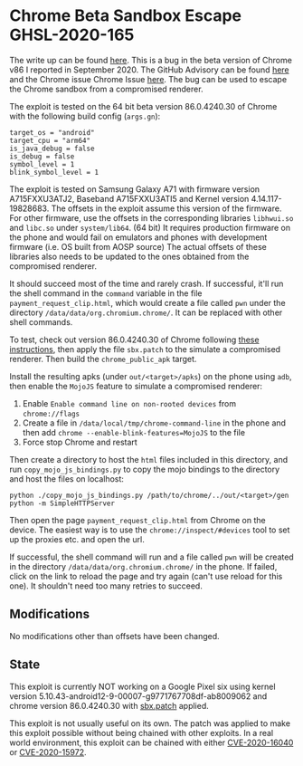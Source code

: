 # Chrome Beta Sandbox Escape GHSL-2020-165

The write up can be found [here](https://securitylab.github.com/research/one_day_short_of_a_fullchain_sbx). This is a bug in the beta version of Chrome v86 I reported in September 2020. The GitHub Advisory can be found [here](https://securitylab.github.com/advisories/GHSL-2020-165-chrome) and the Chrome issue Chrome Issue [here](https://bugs.chromium.org/p/chromium/issues/detail?1125614). The bug can be used to escape the Chrome sandbox from a compromised renderer.

The exploit is tested on the 64 bit beta version 86.0.4240.30 of Chrome with the following build config (`args.gn`):

```
target_os = "android"
target_cpu = "arm64"
is_java_debug = false
is_debug = false
symbol_level = 1
blink_symbol_level = 1
```

The exploit is tested on Samsung Galaxy A71 with firmware version A715FXXU3ATJ2, Baseband A715FXXU3ATI5 and Kernel version 4.14.117-19828683. The offsets in the exploit assume this version of the firmware. For other firmware, use the offsets in the corresponding libraries `libhwui.so` and `libc.so` under `system/lib64`. (64 bit) It requires production firmware on the phone and would fail on emulators and phones with development firmware (i.e. OS built from AOSP source) The actual offsets of these libraries also needs to be updated to the ones obtained from the compromised renderer.

It should succeed most of the time and rarely crash. If successful, it'll run the shell command in the `command` variable in the file `payment_request_clip.html`, which would create a file called `pwn` under the directory `/data/data/org.chromium.chrome/`. It can be replaced with other shell commands.

To test, check out version 86.0.4240.30 of Chrome following [these instructions](https://chromium.googlesource.com/chromium/src/+/master/docs/android_build_instructions.md), then apply the file `sbx.patch` to the simulate a compromised renderer. Then build the `chrome_public_apk` target.

Install the resulting apks (under `out/<target>/apks`) on the phone using `adb`, then enable the `MojoJS` feature to simulate a compromised renderer:

1. Enable `Enable command line on non-rooted devices` from `chrome://flags`
2. Create a file in `/data/local/tmp/chrome-command-line` in the phone and then add `chrome --enable-blink-features=MojoJS` to the file
3. Force stop Chrome and restart

Then create a directory to host the `html` files included in this directory, and run `copy_mojo_js_bindings.py` to copy the mojo bindings to the directory and host the files on localhost:

```
python ./copy_mojo_js_bindings.py /path/to/chrome/../out/<target>/gen
python -m SimpleHTTPServer
```

Then open the page `payment_request_clip.html` from Chrome on the device. The easiest way is to use the `chrome://inspect/#devices` tool to set up the proxies etc. and open the url.

If successful, the shell command will run and a file called `pwn` will be created in the directory `/data/data/org.chromium.chrome/` in the phone. If failed, click on the link to reload the page and try again (can't use reload for this one). It shouldn't need too many retries to succeed.

## Modifications
No modifications other than offsets have been changed.

## State
This exploit is currently NOT working on a Google Pixel six using kernel version 5.10.43-android12-9-00007-g9771767708df-ab8009062 and chrome version 86.0.4240.30 with [sbx.patch](sbx.patch) applied. 

This exploit is not usually useful on its own. The patch was applied to make this exploit possible without being chained with other exploits. In a real world environment, this exploit can be chained with either [CVE-2020-16040](../CVE-2020-16040/) or [CVE-2020-15972](../CVE-2020-15972/).